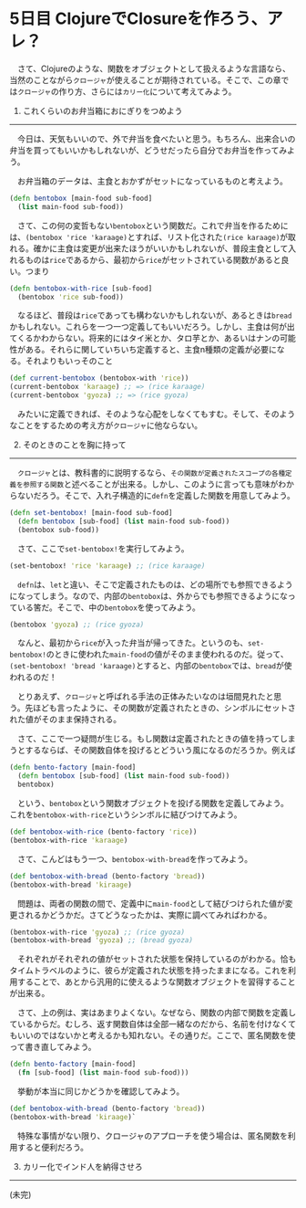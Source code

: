 5日目 ClojureでClosureを作ろう、アレ？
=====================================

　さて、Clojureのような、関数をオブジェクトとして扱えるような言語なら、当然のことながら`クロージャ`が使えることが期待されている。そこで、この章では`クロージャ`の作り方、さらには`カリー化`について考えてみよう。

1. これくらいのお弁当箱におにぎりをつめよう
-----------------------------------------------

　今日は、天気もいいので、外で弁当を食べたいと思う。もちろん、出来合いの弁当を買ってもいいかもしれないが、どうせだったら自分でお弁当を作ってみよう。

　お弁当箱のデータは、主食とおかずがセットになっているものと考えよう。

```clojure
(defn bentobox [main-food sub-food]
  (list main-food sub-food))
```

　さて、この何の変哲もない`bentobox`という関数だ。これで弁当を作るためには、`(bentobox 'rice 'karaage)`とすれば、リスト化された`(rice karaage)`が取れる。確かに主食は変更が出来たほうがいいかもしれないが、普段主食として入れるものは`rice`であるから、最初から`rice`がセットされている関数があると良い。つまり

```clojure
(defn bentobox-with-rice [sub-food]
  (bentobox 'rice sub-food))
```

　なるほど、普段は`rice`であっても構わないかもしれないが、あるときは`bread`かもしれない。これらを一つ一つ定義してもいいだろう。しかし、主食は何が出てくるかわからない。将来的にはタイ米とか、タロ芋とか、あるいはナンの可能性がある。それらに関していちいち定義すると、主食n種類の定義が必要になる。それよりもいっそのこと

```clojure
(def current-bentobox (bentobox-with 'rice))
(current-bentobox 'karaage) ;; => (rice karaage)
(current-bentobox 'gyoza) ;; => (rice gyoza)
```

　みたいに定義できれば、そのような心配をしなくてもすむ。そして、そのようなことをするための考え方が`クロージャ`に他ならない。

2. そのときのことを胸に持って
----------------------------

　`クロージャ`とは、教科書的に説明するなら、`その関数が定義されたスコープの各種定義を参照する関数`と述べることが出来る。しかし、このように言っても意味がわからないだろう。そこで、入れ子構造的に`defn`を定義した関数を用意してみよう。

```clojure
(defn set-bentobox! [main-food sub-food]
  (defn bentobox [sub-food] (list main-food sub-food))
  (bentobox sub-food))
```

　さて、ここで`set-bentobox!`を実行してみよう。

```clojure
(set-bentobox! 'rice 'karaage) ;; (rice karaage)
```

　`defn`は、`let`と違い、そこで定義されたものは、どの場所でも参照できるようになってしまう。なので、内部の`bentobox`は、外からでも参照できるようになっている筈だ。そこで、中の`bentobox`を使ってみよう。

```clojure
(bentobox 'gyoza) ;; (rice gyoza)
```

　なんと、最初から`rice`が入った弁当が帰ってきた。というのも、`set-bentobox!`のときに使われた`main-food`の値がそのまま使われるのだ。従って、`(set-bentobox! 'bread 'karaage)`とすると、内部の`bentobox`では、`bread`が使われるのだ！

　とりあえず、`クロージャ`と呼ばれる手法の正体みたいなのは垣間見れたと思う。先ほども言ったように、その関数が定義されたときの、シンボルにセットされた値がそのまま保持される。

　さて、ここで一つ疑問が生じる。もし関数は定義されたときの値を持ってしまうとするならば、その関数自体を投げるとどういう風になるのだろうか。例えば

```clojure
(defn bento-factory [main-food]
  (defn bentobox [sub-food] (list main-food sub-food))
  bentobox)
```

　という、`bentobox`という関数オブジェクトを投げる関数を定義してみよう。これを`bentobox-with-rice`というシンボルに結びつけてみよう。

```clojure
(def bentobox-with-rice (bento-factory 'rice))
(bentobox-with-rice 'karaage)
```

　さて、こんどはもう一つ、`bentobox-with-bread`を作ってみよう。

```clojure
(def bentobox-with-bread (bento-factory 'bread))
(bentobox-with-bread 'kiraage)
```

　問題は、両者の関数の間で、定義中に`main-food`として結びつけられた値が変更されるかどうかだ。さてどうなったかは、実際に調べてみればわかる。

```clojure
(bentobox-with-rice 'gyoza) ;; (rice gyoza)
(bentobox-with-bread 'gyoza) ;; (bread gyoza)
```

　それぞれがそれぞれの値がセットされた状態を保持しているのがわかる。恰もタイムトラベルのように、彼らが定義された状態を持ったままになる。これを利用することで、あとから汎用的に使えるような関数オブジェクトを習得することが出来る。

　さて、上の例は、実はあまりよくない。なぜなら、関数の内部で関数を定義しているからだ。むしろ、返す関数自体は全部一緒なのだから、名前を付けなくてもいいのではないかと考えるかも知れない。その通りだ。ここで、匿名関数を使って書き直してみよう。

```clojure
(defn bento-factory [main-food]
  (fn [sub-food] (list main-food sub-food)))
```

　挙動が本当に同じかどうかを確認してみよう。

```clojure
(def bentobox-with-bread (bento-factory 'bread))
(bentobox-with-bread 'kiraage)`
```

　特殊な事情がない限り、クロージャのアプローチを使う場合は、匿名関数を利用すると便利だろう。

3. カリー化でインド人を納得させろ
--------------------------------
(未完)
